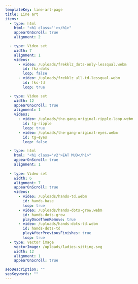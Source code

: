 ```yaml
---
templateKey: line-art-page
title: Line art
items:
  - type: html
    html: "<h1 class=''></h1>"
    appearOnScroll: true
    alignment: 2

  - type: Video set
    width: 7
    alignment: 1
    videos:
      - video: /uploads/frekklz_dots-only-lessqual.webm
        id: fkz-dots
        loop: false
      - video: /uploads/frekklz_all-td-lessqual.webm
        id: fks-td
        loop: true

  - type: Video set
    width: 12
    appearOnScroll: true
    alignment: 1
    videos:
      - video: /uploads/the-gang-original-ripple-loop.webm
        id: tg-ripple
        loop: true
      - video: /uploads/the-gang-original-eyes.webm
        id: tg-eyes
        loop: false

  - type: html
    html: "<h1 class='v2'>EAT MUD</h1>"
    appearOnScroll: true
    alignment: 1
  
  - type: Video set
    width: 6
    alignment: 7
    appearOnScroll: true
    videos:
      - video: /uploads/hands-td.webm
        id: hands-base
        loop: true
      - video: /uploads/hands-dots-grow.webm
        id: hands-dots-grow
        playOnceThenRemove: true
      - video: /uploads/hands-dots-td.webm
        id: hands-dots-td
        playAfterPreviousFinishes: true
        loop: true
  - type: Vector image
    vectorImage: /uploads/ladies-sitting.svg
    width: 12
    alignment: 1
    appearOnScroll: true

seoDescription: ""
seoKeywords: ""
---
```

